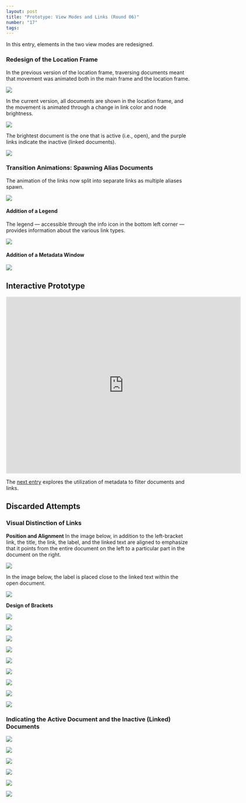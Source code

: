 ```yaml
---
layout: post
title: "Prototype: View Modes and Links (Round 06)"
number: "17"
tags:
---
```


In this entry, elements in the two view modes are redesigned.

### Redesign of the Location Frame

In the previous version of the location frame, traversing documents meant that movement was animated both in the main frame and the location frame.

![](assets/round_06_location_frame_from_round_5.gif)

In the current version, all documents are shown in the location frame, and the movement is animated through a change in link color and node brightness.

![](assets/round_06_location_frame_new.gif)

The brightest document is the one that is active (i.e., open), and the purple links indicate the inactive (linked documents).

![](assets/LocationFrame.png)

### Transition Animations: Spawning Alias Documents

The animation of the links now split into separate links as multiple aliases spawn.

![](assets/round_06_alias_split.gif)

#### Addition of a Legend
The legend — accessible through the info icon in the bottom left corner — provides information about the various link types.

![](assets/legend.png)

#### Addition of a Metadata Window

![](assets/metadata.png)

## Interactive Prototype

<iframe style="border: 2px solid rgba(0, 0, 0, 0.1)" width="640" height="480" src="https://framer.com/embed/Round-06--hiw1G3EWg9PAMWVgCcWf/F_MbbVHe7?highlights=0" allowfullscreen></iframe>

The [next entry](18) explores the utilization of metadata to filter documents and links.

## Discarded Attempts

### Visual Distinction of Links

**Position and Alignment**
In the image below, in addition to the left-bracket link, the title, the link, the label, and the linked text are aligned to emphasize that it points from the entire document on the left to a particular part in the document on the right.

![](assets/link_endpoint.gif)

In the image below, the label is placed close to the linked text within the open document.

![](assets/link_vis_1.png)

**Design of Brackets**

![](assets/link_bracket_1.png)

![](assets/link_bracket_2.png)

![](assets/link_bracket_3.png)

![](assets/link_bracket_4.png)

![](assets/link_bracket_5.png)

![](assets/link_bracket_6.png)

![](assets/link_bracket_7.png)

![](assets/link_bracket_8.png)

![](assets/link_bracket_9.png)

### Indicating the Active Document and the Inactive (Linked) Documents

![](assets/round_06_(in)active_black.gif)

![](assets/round_06_(in)active_gray.gif)

![](assets/round_06_(in)active_purple.gif)

![](assets/round_06_(in)active_red.gif)

![](assets/round_06_active_pink.gif)

![](assets/round_06_active_teal.gif)
